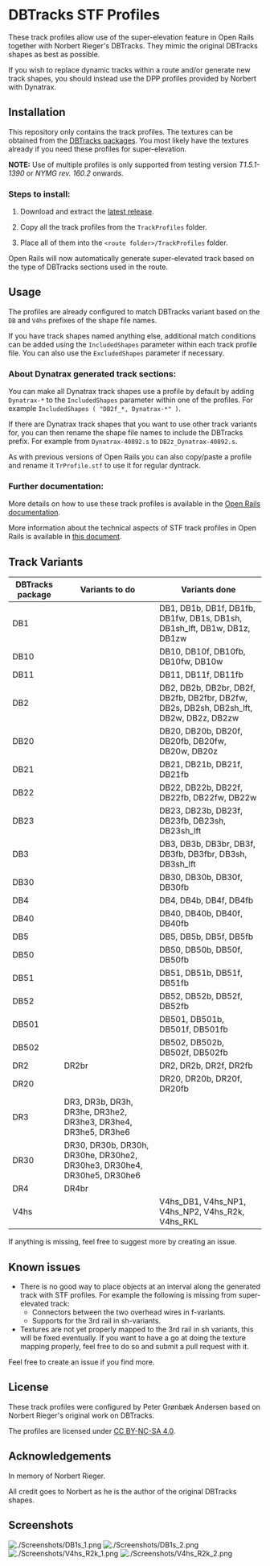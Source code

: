 
# DBTracks STF Profiles
These track profiles allow use of the super-elevation feature in Open Rails together with Norbert Rieger's DBTracks. They mimic the original DBTracks shapes as best as possible.

If you wish to replace dynamic tracks within a route and/or generate new track shapes, you should instead use the DPP profiles provided by Norbert with Dynatrax.


## Installation
This repository only contains the track profiles. The textures can be obtained from the [DBTracks packages](https://dbtracks.com/pages/DownloadDBTracks.html). You most likely have the textures already if you need these profiles for super-elevation.

**NOTE:** Use of multiple profiles is only supported from testing version _T1.5.1-1390_ or _NYMG rev. 160.2_ onwards.


### Steps to install:
1. Download and extract the [latest release](https://github.com/pgroenbaek/dbtracks-stf-profiles/releases).

2. Copy all the track profiles from the `TrackProfiles` folder.

3. Place all of them into the `<route folder>/TrackProfiles` folder.

Open Rails will now automatically generate super-elevated track based on the type of DBTracks sections used in the route.


## Usage
The profiles are already configured to match DBTracks variant based on the `DB` and `V4hs` prefixes of the shape file names.

If you have track shapes named anything else, additional match conditions can be added using the `IncludedShapes` parameter within each track profile file. You can also use the `ExcludedShapes` parameter if necessary.


### About Dynatrax generated track sections:
You can make all Dynatrax track shapes use a profile by default by adding `Dynatrax-*` to the `IncludedShapes` parameter within one of the profiles. For example `IncludedShapes ( "DB2f_*, Dynatrax-*" )`.

If there are Dynatrax track shapes that you want to use other track variants for, you can then rename the shape file names to include the DBTracks prefix. For example from `Dynatrax-40892.s` to `DB2z_Dynatrax-40892.s`.

As with previous versions of Open Rails you can also copy/paste a profile and rename it `TrProfile.stf` to use it for regular dyntrack.


### Further documentation:
More details on how to use these track profiles is available in the [Open Rails documentation](https://open-rails.readthedocs.io/en/latest/options.html#superelevation). 

More information about the technical aspects of STF track profiles in Open Rails is available in [this document](https://static.openrails.org/files/OpenRails-Testing-How%20to%20Provide%20Track%20Profiles%20for%20Open%20Rails%20Dynamic%20Track.pdf).


## Track Variants

| DBTracks package  | Variants to do                                   | Variants done |
|-------------------|--------------------------------------------------|---------------|
| DB1               |                      | DB1, DB1b, DB1f, DB1fb, DB1fw, DB1s, DB1sh, DB1sh_lft, DB1w, DB1z, DB1zw        |
| DB10              |                                     | DB10, DB10f, DB10fb, DB10fw, DB10w          |
| DB11              |                                     | DB11, DB11f, DB11fb          |
| DB2               |                        | DB2, DB2b, DB2br, DB2f, DB2fb, DB2fbr, DB2fw, DB2s, DB2sh, DB2sh_lft, DB2w, DB2z, DB2zw   |
| DB20              |                            | DB20, DB20b, DB20f, DB20fb, DB20fw, DB20w, DB20z         |
| DB21              |                              | DB21, DB21b, DB21f, DB21fb           |
| DB22              |                              | DB22, DB22b, DB22f, DB22fb, DB22fw, DB22w          |
| DB23              |                      | DB23, DB23b, DB23f, DB23fb, DB23sh, DB23sh_lft          |
| DB3               |                   | DB3, DB3b, DB3br, DB3f, DB3fb, DB3fbr, DB3sh, DB3sh_lft           |
| DB30              |                              | DB30, DB30b, DB30f, DB30fb          |
| DB4               |                                 | DB4, DB4b, DB4f, DB4fb           |
| DB40              |                              | DB40, DB40b, DB40f, DB40fb          |
| DB5               |                                 | DB5, DB5b, DB5f, DB5fb           |
| DB50              |                              | DB50, DB50b, DB50f, DB50fb          |
| DB51              |                              | DB51, DB51b, DB51f, DB51fb          |
| DB52              |                              | DB52, DB52b, DB52f, DB52fb          |
| DB501             |                           | DB501, DB501b, DB501f, DB501fb         |
| DB502             |                           | DB502, DB502b, DB502f, DB502fb         |
| DR2               | DR2br                                | DR2, DR2b, DR2f, DR2fb           |
| DR20              |                                             | DR20, DR20b, DR20f, DR20fb          |
| DR3               | DR3, DR3b, DR3h, DR3he, DR3he2, DR3he3, DR3he4, DR3he5, DR3he6            |           |
| DR30              | DR30, DR30b, DR30h, DR30he, DR30he2, DR30he3, DR30he4, DR30he5, DR30he6            |          |
| DR4               | DR4br                                |            |
| V4hs              |                      | V4hs_DB1, V4hs_NP1, V4hs_NP2, V4hs_R2k, V4hs_RKL              |

If anything is missing, feel free to suggest more by creating an issue.


## Known issues

- There is no good way to place objects at an interval along the generated track with STF profiles. For example the following is missing from super-elevated track:
	- Connectors between the two overhead wires in f-variants.
	- Supports for the 3rd rail in sh-variants.
- Textures are not yet properly mapped to the 3rd rail in sh variants, this will be fixed eventually. If you want to have a go at doing the texture mapping properly, feel free to do so and submit a pull request with it.

Feel free to create an issue if you find more.


## License

These track profiles were configured by Peter Grønbæk Andersen based on Norbert Rieger's original work on DBTracks.

The profiles are licensed under [CC BY-NC-SA 4.0](https://creativecommons.org/licenses/by-nc-sa/4.0/).


## Acknowledgements

In memory of Norbert Rieger.

All credit goes to Norbert as he is the author of the original DBTracks shapes.



## Screenshots

![./Screenshots/DB1s_1.png](./Screenshots/DB1s_1.png)
![./Screenshots/DB1s_2.png](./Screenshots/DB1s_2.png)
![./Screenshots/V4hs_R2k_1.png](./Screenshots/V4hs_R2k_1.png)
![./Screenshots/V4hs_R2k_2.png](./Screenshots/V4hs_R2k_2.png)